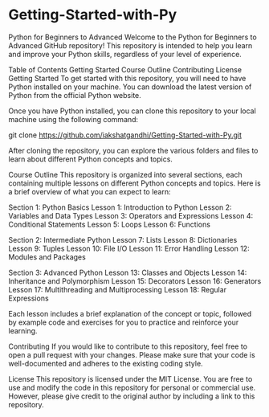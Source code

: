 # Getting-Started-with-Py

Python for Beginners to Advanced
Welcome to the Python for Beginners to Advanced GitHub repository! This repository is intended to help you learn and improve your Python skills, regardless of your level of experience.

Table of Contents
Getting Started
Course Outline
Contributing
License
Getting Started
To get started with this repository, you will need to have Python installed on your machine. You can download the latest version of Python from the official Python website.

Once you have Python installed, you can clone this repository to your local machine using the following command:

git clone https://github.com/iakshatgandhi/Getting-Started-with-Py.git

After cloning the repository, you can explore the various folders and files to learn about different Python concepts and topics.

Course Outline
This repository is organized into several sections, each containing multiple lessons on different Python concepts and topics. Here is a brief overview of what you can expect to learn:

Section 1: Python Basics
Lesson 1: Introduction to Python
Lesson 2: Variables and Data Types
Lesson 3: Operators and Expressions
Lesson 4: Conditional Statements
Lesson 5: Loops
Lesson 6: Functions

Section 2: Intermediate Python
Lesson 7: Lists
Lesson 8: Dictionaries
Lesson 9: Tuples
Lesson 10: File I/O
Lesson 11: Error Handling
Lesson 12: Modules and Packages

Section 3: Advanced Python
Lesson 13: Classes and Objects
Lesson 14: Inheritance and Polymorphism
Lesson 15: Decorators
Lesson 16: Generators
Lesson 17: Multithreading and Multiprocessing
Lesson 18: Regular Expressions

Each lesson includes a brief explanation of the concept or topic, followed by example code and exercises for you to practice and reinforce your learning.

Contributing
If you would like to contribute to this repository, feel free to open a pull request with your changes. Please make sure that your code is well-documented and adheres to the existing coding style.

License
This repository is licensed under the MIT License. You are free to use and modify the code in this repository for personal or commercial use. However, please give credit to the original author by including a link to this repository.
